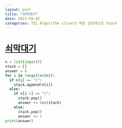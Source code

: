 ```yaml
---
layout: post
title: "쇠막대기"
date: 2021-09-02
categories: TIL Algorithm silver3 백준 코딩테스트 Stack
---
```


# [쇠막대기](https://www.acmicpc.net/problem/10799)

```python
n = list(input())
stack = []
answer = 0
for i in range(len(n)):
  if n[i] == "(":
    stack.append(n[i])
  else:
    if n[i-1] == "(":
      stack.pop()
      answer += len(stack)
    else:
      stack.pop()
      answer += 1
print(answer)
```
